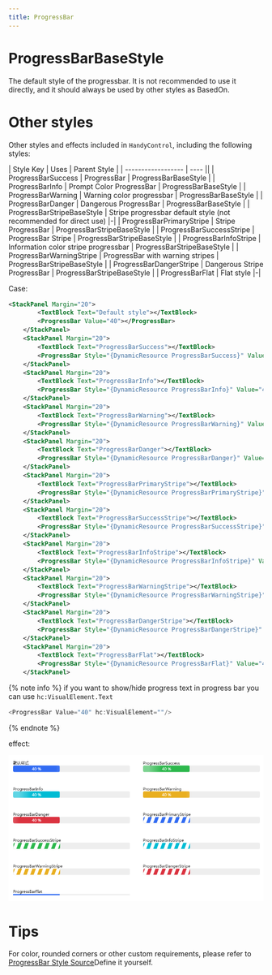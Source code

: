 ```yaml
---
title: ProgressBar
---
```


# ProgressBarBaseStyle

The default style of the progressbar. It is not recommended to use it directly, and it should always be used by other styles as BasedOn.

# Other styles

Other styles and effects included in `HandyControl`, including the following styles:

| Style Key | Uses | Parent Style |
| ------------------ | ---- ||
| ProgressBarSuccess | ProgressBar | ProgressBarBaseStyle |
| ProgressBarInfo | Prompt Color ProgressBar | ProgressBarBaseStyle |
| ProgressBarWarning | Warning color progressbar | ProgressBarBaseStyle |
| ProgressBarDanger | Dangerous ProgressBar | ProgressBarBaseStyle |
| ProgressBarStripeBaseStyle | Stripe progressbar default style (not recommended for direct use) |-|
| ProgressBarPrimaryStripe | Stripe ProgressBar | ProgressBarStripeBaseStyle |
| ProgressBarSuccessStripe | ProgressBar Stripe | ProgressBarStripeBaseStyle |
| ProgressBarInfoStripe | Information color stripe progressbar | ProgressBarStripeBaseStyle |
| ProgressBarWarningStripe | ProgressBar with warning stripes | ProgressBarStripeBaseStyle |
| ProgressBarDangerStripe | Dangerous Stripe ProgressBar | ProgressBarStripeBaseStyle |
| ProgressBarFlat | Flat style |-|

Case:

```xml
<StackPanel Margin="20">
        <TextBlock Text="Default style"></TextBlock>
        <ProgressBar Value="40"></ProgressBar>
    </StackPanel>
    <StackPanel Margin="20">
        <TextBlock Text="ProgressBarSuccess"></TextBlock>
        <ProgressBar Style="{DynamicResource ProgressBarSuccess}" Value="40"></ProgressBar>
    </StackPanel>
    <StackPanel Margin="20">
        <TextBlock Text="ProgressBarInfo"></TextBlock>
        <ProgressBar Style="{DynamicResource ProgressBarInfo}" Value="40"></ProgressBar>
    </StackPanel>
    <StackPanel Margin="20">
        <TextBlock Text="ProgressBarWarning"></TextBlock>
        <ProgressBar Style="{DynamicResource ProgressBarWarning}" Value="40"></ProgressBar>
    </StackPanel>
    <StackPanel Margin="20">
        <TextBlock Text="ProgressBarDanger"></TextBlock>
        <ProgressBar Style="{DynamicResource ProgressBarDanger}" Value="40"></ProgressBar>
    </StackPanel>
    <StackPanel Margin="20">
        <TextBlock Text="ProgressBarPrimaryStripe"></TextBlock>
        <ProgressBar Style="{DynamicResource ProgressBarPrimaryStripe}" Value="40"></ProgressBar>
    </StackPanel>
    <StackPanel Margin="20">
        <TextBlock Text="ProgressBarSuccessStripe"></TextBlock>
        <ProgressBar Style="{DynamicResource ProgressBarSuccessStripe}" Value="40"></ProgressBar>
    </StackPanel>
    <StackPanel Margin="20">
        <TextBlock Text="ProgressBarInfoStripe"></TextBlock>
        <ProgressBar Style="{DynamicResource ProgressBarInfoStripe}" Value="40"></ProgressBar>
    </StackPanel>
    <StackPanel Margin="20">
        <TextBlock Text="ProgressBarWarningStripe"></TextBlock>
        <ProgressBar Style="{DynamicResource ProgressBarWarningStripe}" Value="40"></ProgressBar>
    </StackPanel>
    <StackPanel Margin="20">
        <TextBlock Text="ProgressBarDangerStripe"></TextBlock>
        <ProgressBar Style="{DynamicResource ProgressBarDangerStripe}" Value="40"></ProgressBar>
    </StackPanel>
    <StackPanel Margin="20">
        <TextBlock Text="ProgressBarFlat"></TextBlock>
        <ProgressBar Style="{DynamicResource ProgressBarFlat}" Value="40"></ProgressBar>
    </StackPanel>
```

{% note info %}
if you want to show/hide progress text in progress bar you can use `hc:VisualElement.Text`
```cs
<ProgressBar Value="40" hc:VisualElement=""/>
```
{% endnote %}

effect:

![ProgressBar.Styles](https://raw.githubusercontent.com/HandyOrg/HandyOrgResource/master/HandyControl/Doc/native_controls/ProgressBar.Styles.png)

# Tips

For color, rounded corners or other custom requirements, please refer to [ProgressBar Style Source](https://github.com/HandyOrg/HandyControl/blob/master/src/Shared/HandyControl_Shared/Themes/Styles/ProgressBar.xaml)Define it yourself.